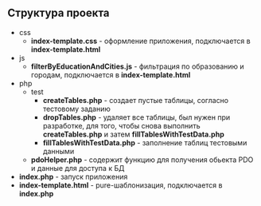 ## Структура проекта
  - css
    - **index-template.css** - оформление приложения, подключается в **index-template.html**
  - js
    - **filterByEducationAndCities.js** - фильтрация по образованию и городам,
    подключается в **index-template.html**
  - php
    - test
      - **createTables.php** - создает пустые таблицы, согласно тестовому заданию
      - **dropTables.php** - удаляет все таблицы, был нужен при разработке, для того, чтобы снова выполнить **createTables.php** и затем  **fillTablesWithTestData.php**
      - **fillTablesWithTestData.php** - заполнение таблиц тестовыми данными
    - **pdoHelper.php** - содержит функцию для получения обьекта PDO и данные для доступа к БД
  - **index.php** - запуск приложения
  - **index-template.html** - pure-шаблонизация, подключается в **index.php**
